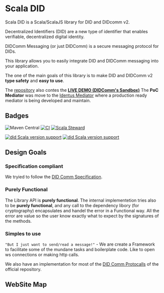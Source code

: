 # Scala DID

Scala DID is a Scala/ScalaJS library for DID and DIDcomm v2.

Decentralized Identifiers (DID) are a new type of identifier that enables verifiable, decentralized digital identity.

DIDComm Messaging (or just DIDComm) is a secure messaging protocol for DIDs.

This library allows you to easily integrate DID and DIDComm messaging into your application.

The one of the main goals of this library is to make DID and DIDComm v2 **type safety** and **easy to use**.

The [repository](https://github.com/FabioPinheiro/scala-did) also contes the [**LIVE DEMO (DIDComm's Sandbox)**](https://did.fmgp.app/)
The **PoC Mediator** was move to the [Identus Mediator](https://github.com/hyperledger/identus-mediator) where a production ready mediator is being developed and maintain.

## Badges
![Maven Central](https://img.shields.io/maven-central/v/app.fmgp/did_3)
[![CI](https://github.com/FabioPinheiro/scala-did/actions/workflows/ci.yml/badge.svg)](https://github.com/FabioPinheiro/scala-did/actions/workflows/ci.yml)
[![Scala Steward](https://github.com/FabioPinheiro/scala-did/actions/workflows/scala-steward.yml/badge.svg)](https://github.com/FabioPinheiro/scala-did/actions/workflows/scala-steward.yml)

[![did Scala version support](https://index.scala-lang.org/fabiopinheiro/scala-did/did/latest-by-scala-version.svg?platform=jvm)](https://index.scala-lang.org/fabiopinheiro/scala-did/did)
[![did Scala version support](https://index.scala-lang.org/fabiopinheiro/scala-did/did/latest-by-scala-version.svg?platform=sjs1)](https://index.scala-lang.org/fabiopinheiro/scala-did/did)

## Design Goals

### Specification compliant

We tryied to follow the [DID Comm Specification](https://identity.foundation/didcomm-messaging/spec/).

### Purely Functional

The Library API is **purely functional**.
The internal implementetion tries also to be **purely functional**, and any call to the dependency libory (for cryptography) encapsulates and handel the error in a Functional way.
All the error are value so the user know exactly what to expect by the signatures of the methods. 

### Simples to use

`"But I just want to send/read a message!"` - We are create a Framework to facilitate some of the mundane tasks and boilerplate code. Like to open ws connections or making http calls.

We also have an implementation for most of the [DID Comm Protocalls](https://didcomm.org/) of the official repository.

## WebSite Map
